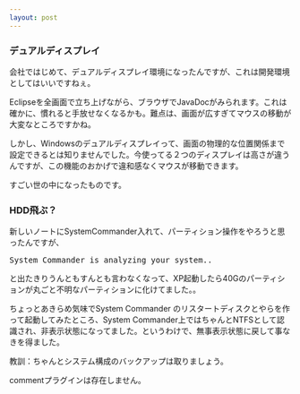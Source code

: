 ```yaml
---
layout: post
---
```

<h3>デュアルディスプレイ</h3>
<p>会社ではじめて、デュアルディスプレイ環境になったんですが、これは開発環境としてはいいですねぇ。</p>
<p>Eclipseを全画面で立ち上げながら、ブラウザでJavaDocがみられます。これは確かに、慣れると手放せなくなるかも。難点は、画面が広すぎてマウスの移動が大変なところですかね。</p>
<p>しかし、Windowsのデュアルディスプレイって、画面の物理的な位置関係まで設定できるとは知りませんでした。今使ってる２つのディスプレイは高さが違うんですが、この機能のおかげで違和感なくマウスが移動できます。</p>
<p>すごい世の中になったものです。</p>
<h3>HDD飛ぶ？</h3>
<p>新しいノートにSystemCommander入れて、パーティション操作をやろうと思ったんですが、</p>
<pre>System Commander is analyzing your system..
</pre>
<p>と出たきりうんともすんとも言わなくなって、XP起動したら40Gのパーティションが丸ごと不明なパーティションに化けてました。。</p>
<p>ちょっとあきらめ気味でSystem Commander のリスタートディスクとやらを作って起動してみたところ、System Commander上ではちゃんとNTFSとして認識され、非表示状態になってました。というわけで、無事表示状態に戻して事なきを得ました。</p>
<p>教訓：ちゃんとシステム構成のバックアップは取りましょう。</p>
<p><span class="error">commentプラグインは存在しません。</span> </p>
